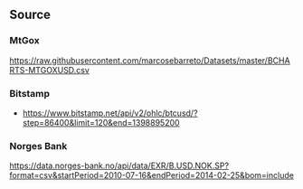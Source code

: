 ## Source



### MtGox

https://raw.githubusercontent.com/marcosebarreto/Datasets/master/BCHARTS-MTGOXUSD.csv

### Bitstamp

* https://www.bitstamp.net/api/v2/ohlc/btcusd/?step=86400&limit=120&end=1398895200

### Norges Bank

https://data.norges-bank.no/api/data/EXR/B.USD.NOK.SP?format=csv&startPeriod=2010-07-16&endPeriod=2014-02-25&bom=include
 